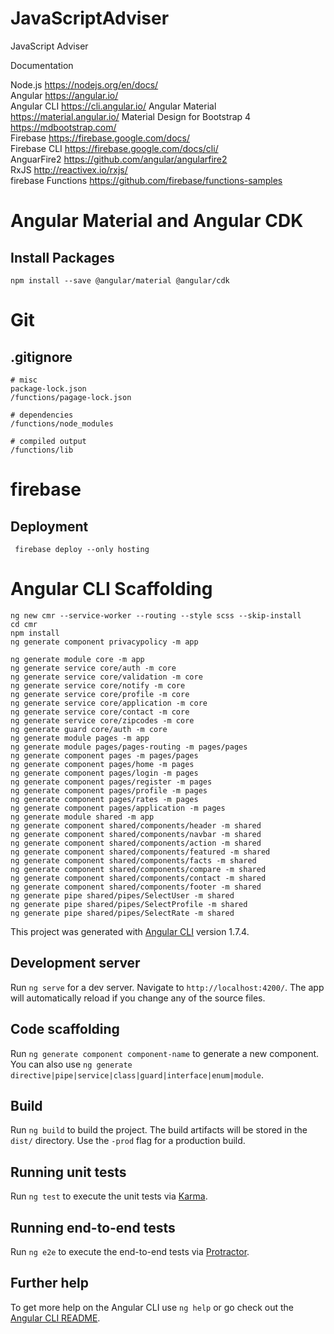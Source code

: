 # JavaScriptAdviser

JavaScript Adviser

 Documentation

Node.js <https://nodejs.org/en/docs/>  
Angular <https://angular.io/>  
Angular CLI <https://cli.angular.io/>
Angular Material <https://material.angular.io/>
Material Design for Bootstrap 4 <https://mdbootstrap.com/>  
Firebase <https://firebase.google.com/docs/>  
Firebase CLI <https://firebase.google.com/docs/cli/>  
AnguarFire2 <https://github.com/angular/angularfire2>  
RxJS <http://reactivex.io/rxjs/>  
firebase Functions <https://github.com/firebase/functions-samples>  

# Angular Material and Angular CDK

## Install Packages

    npm install --save @angular/material @angular/cdk

# Git

## .gitignore
    # misc
    package-lock.json
    /functions/pagage-lock.json

    # dependencies
    /functions/node_modules

    # compiled output
    /functions/lib

# firebase

## Deployment

     firebase deploy --only hosting

# Angular CLI Scaffolding

    ng new cmr --service-worker --routing --style scss --skip-install
    cd cmr
    npm install
    ng generate component privacypolicy -m app

    ng generate module core -m app
    ng generate service core/auth -m core
    ng generate service core/validation -m core
    ng generate service core/notify -m core
    ng generate service core/profile -m core
    ng generate service core/application -m core
    ng generate service core/contact -m core
    ng generate service core/zipcodes -m core
    ng generate guard core/auth -m core
    ng generate module pages -m app
    ng generate module pages/pages-routing -m pages/pages
    ng generate component pages -m pages/pages
    ng generate component pages/home -m pages
    ng generate component pages/login -m pages
    ng generate component pages/register -m pages
    ng generate component pages/profile -m pages
    ng generate component pages/rates -m pages
    ng generate component pages/application -m pages
    ng generate module shared -m app
    ng generate component shared/components/header -m shared
    ng generate component shared/components/navbar -m shared
    ng generate component shared/components/action -m shared
    ng generate component shared/components/featured -m shared
    ng generate component shared/components/facts -m shared
    ng generate component shared/components/compare -m shared
    ng generate component shared/components/contact -m shared
    ng generate component shared/components/footer -m shared
    ng generate pipe shared/pipes/SelectUser -m shared
    ng generate pipe shared/pipes/SelectProfile -m shared
    ng generate pipe shared/pipes/SelectRate -m shared

This project was generated with [Angular CLI](https://github.com/angular/angular-cli) version 1.7.4.

## Development server

Run `ng serve` for a dev server. Navigate to `http://localhost:4200/`. The app will automatically reload if you change any of the source files.

## Code scaffolding

Run `ng generate component component-name` to generate a new component. You can also use `ng generate directive|pipe|service|class|guard|interface|enum|module`.

## Build

Run `ng build` to build the project. The build artifacts will be stored in the `dist/` directory. Use the `-prod` flag for a production build.

## Running unit tests

Run `ng test` to execute the unit tests via [Karma](https://karma-runner.github.io).

## Running end-to-end tests

Run `ng e2e` to execute the end-to-end tests via [Protractor](http://www.protractortest.org/).

## Further help

To get more help on the Angular CLI use `ng help` or go check out the [Angular CLI README](https://github.com/angular/angular-cli/blob/master/README.md).
